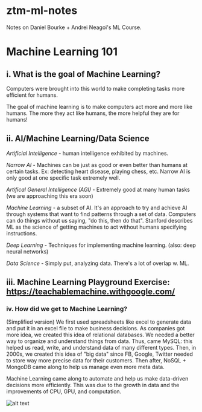 # ztm-ml-notes
Notes on Daniel Bourke + Andrei Neagoi's ML Course.

# Machine Learning 101 
## i. What is the goal of Machine Learning?
Computers were brought into this world to make completing tasks more efficient for humans.

The goal of machine learning is to make computers act more and more like humans. The more they act like humans, the more helpful they are for humans!

## ii. AI/Machine Learning/Data Science
*Artificial Intelligence* - human intelligence exhibited by machines.

*Narrow AI* - Machines can be just as good or even better than humans at certain tasks. Ex: detecting heart disease, playing chess, etc. Narrow AI is only good at one specific task extremely well.

*Artifical General Intelligence (AGI)* - Extremely good at many human tasks (we are approaching this era soon)

*Machine Learning* - a subset of AI. It's an approach to try and achieve AI through systems that want to find patterns through a set of data. Computers can do things without us saying, "do this, then do that". Stanford describes ML as the science of getting machines to act without humans specifying instructions.

*Deep Learning* - Techniques for implementing machine learning. (also: deep neural networks)

*Data Science* - Simply put, analyzing data. There's a lot of overlap w. ML.

## iii. Machine Learning Playground Exercise: https://teachablemachine.withgoogle.com/
### iv. How did we get to Machine Learning?
(Simplified version) We first used spreadsheets like excel to generate data and put it in an excel file to make business decisions. As companies got more idea, we created this idea of relational databases. We needed a better way to organize and understand things from data. Thus, came MySQL: this helped us read, write, and understand data of many different types. Then, in 2000s, we created this idea of "big data" since FB, Google, Twitter needed to store way more precise data for their customers. Then after, NoSQL + MongoDB came along to help us manage even more meta data.

Machine Learning came along to automate and help us make data-driven decisions more efficiently. This was due to the growth in data and the improvements of CPU, GPU, and computation.

![alt text](https://cdn.discordapp.com/attachments/1001013905411276820/1038307441550561290/Screenshot_2022-11-04_at_9.22.46_PM.png
)
